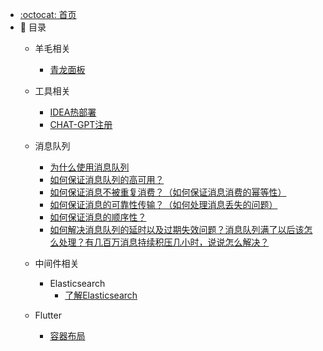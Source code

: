 - [:octocat: 首页]()
- :memo: 目录
  - 羊毛相关
    - [青龙面板](/md/wool/2022-3-11-第一节-青龙面板.md)
    
  - 工具相关
    - [IDEA热部署](/md/tools/2022-3-11-第一节-IDEA热部署.md)
    - [CHAT-GPT注册](/md/tools/chatGPT.md)
    
  - 消息队列
    - [为什么使用消息队列](/md/mq/为什么使用消息队列.md)
    - [如何保证消息队列的高可用？](/md/mq/如何保证消息队列的高可用？.md)
    - [如何保证消息不被重复消费？（如何保证消息消费的幂等性）](/md/mq/如何保证消息不被重复消费？.md)
    - [如何保证消息的可靠性传输？（如何处理消息丢失的问题）](/docs/high-concurrency/how-to-ensure-the-reliable-transmission-of-messages.md)
    - [如何保证消息的顺序性？](/docs/high-concurrency/how-to-ensure-the-order-of-messages.md)
    - [如何解决消息队列的延时以及过期失效问题？消息队列满了以后该怎么处理？有几百万消息持续积压几小时，说说怎么解决？](/docs/high-concurrency/mq-time-delay-and-expired-failure.md)
    
  - 中间件相关
    - Elasticsearch
      - [了解Elasticsearch](/md/elasticsearch/2022-3-11-第一节-Elasticsearch介绍.md)
      
  - Flutter
     - [容器布局](/md/flutter/容器布局.md)